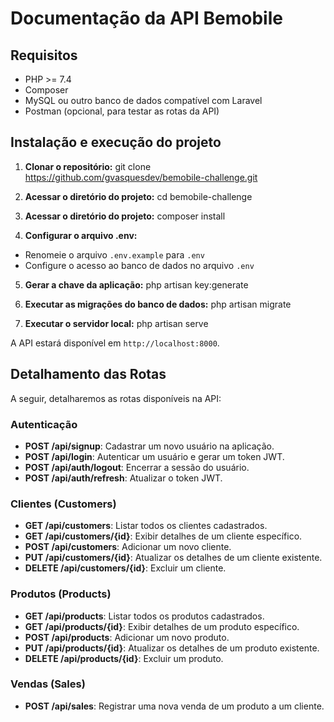 # Documentação da API Bemobile

## Requisitos

-   PHP >= 7.4
-   Composer
-   MySQL ou outro banco de dados compatível com Laravel
-   Postman (opcional, para testar as rotas da API)

## Instalação e execução do projeto

1. **Clonar o repositório:**
   git clone https://github.com/gvasquesdev/bemobile-challenge.git

2. **Acessar o diretório do projeto:**
   cd bemobile-challenge

3. **Acessar o diretório do projeto:**
   composer install

4. **Configurar o arquivo .env:**

-   Renomeie o arquivo `.env.example` para `.env`
-   Configure o acesso ao banco de dados no arquivo `.env`

5. **Gerar a chave da aplicação:**
   php artisan key:generate

6. **Executar as migrações do banco de dados:**
   php artisan migrate

7. **Executar o servidor local:**
   php artisan serve

A API estará disponível em `http://localhost:8000`.

## Detalhamento das Rotas

A seguir, detalharemos as rotas disponíveis na API:

### Autenticação

-   **POST /api/signup**: Cadastrar um novo usuário na aplicação.
-   **POST /api/login**: Autenticar um usuário e gerar um token JWT.
-   **POST /api/auth/logout**: Encerrar a sessão do usuário.
-   **POST /api/auth/refresh**: Atualizar o token JWT.

### Clientes (Customers)

-   **GET /api/customers**: Listar todos os clientes cadastrados.
-   **GET /api/customers/{id}**: Exibir detalhes de um cliente específico.
-   **POST /api/customers**: Adicionar um novo cliente.
-   **PUT /api/customers/{id}**: Atualizar os detalhes de um cliente existente.
-   **DELETE /api/customers/{id}**: Excluir um cliente.

### Produtos (Products)

-   **GET /api/products**: Listar todos os produtos cadastrados.
-   **GET /api/products/{id}**: Exibir detalhes de um produto específico.
-   **POST /api/products**: Adicionar um novo produto.
-   **PUT /api/products/{id}**: Atualizar os detalhes de um produto existente.
-   **DELETE /api/products/{id}**: Excluir um produto.

### Vendas (Sales)

-   **POST /api/sales**: Registrar uma nova venda de um produto a um cliente.
